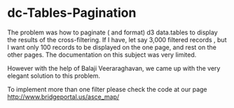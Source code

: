 # dc-Tables-Pagination

 
The problem was how to paginate ( and format) d3 data.tables to display the results of the cross-filtering. 
If I have, let say 3,000 filtered records , but I want only 100 records to be displayed on the one page, and rest on the other pages. 
The documentation on this subject was very limited.

However with the help of Balaji Veeraraghavan, we came up with the very elegant solution to this problem.

To implement more than one filter please check the code at our page 
http://www.bridgeportal.us/asce_map/
